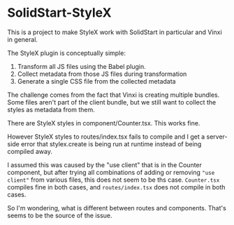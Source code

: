 # SolidStart-StyleX

This is a project to make StyleX work with SolidStart in particular and Vinxi in general.

The StyleX plugin is conceptually simple:

1. Transform all JS files using the Babel plugin.
2. Collect metadata from those JS files during transformation
3. Generate a single CSS file from the collected metadata

The challenge comes from the fact that Vinxi is creating multiple bundles.
Some files aren't part of the client bundle, but we still want to collect
the styles as metadata from them.

There are StyleX styles in component/Counter.tsx. This works fine.

However StyleX styles to routes/index.tsx fails to compile and I get a
server-side error that stylex.create is being run at runtime instead of being
compiled away.

I assumed this was caused by the "use client" that is in the Counter component,
but after trying all combinations of adding or removing `"use client"` from
various files, this does not seem to be ths case. `Counter.tsx` compiles fine
in both cases, and `routes/index.tsx` does not compile in both cases.

So I'm wondering, what is different between routes and components. That's seems
to be the source of the issue.
